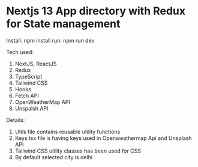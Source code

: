 # Nextjs 13 App directory with Redux for State management

Install: npm install
run: npm run dev

Tech used:
1. NextJS, ReactJS
2. Redux
3. TypeScript
4. Tailwind CSS
5. Hooks
6. Fetch API
7. OpenWeatherMap API
8. Unspalsh API

Details:
1. Utils file contains reusable utility functions
2. Keys.tsx file is having keys used in Openweathermap Api and Unsplash API
3. Tailwind CSS utility classes has been used for CSS
4. By default selected city is delhi